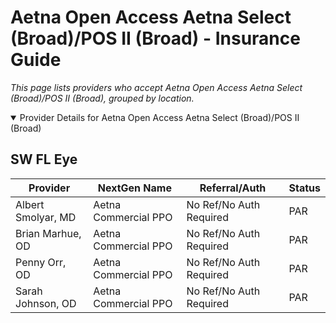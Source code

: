 # Aetna Open Access Aetna Select (Broad)/POS II (Broad) - Insurance Guide

*This page lists providers who accept Aetna Open Access Aetna Select (Broad)/POS II (Broad), grouped by location.*

<details open><summary>Provider Details for Aetna Open Access Aetna Select (Broad)/POS II (Broad)</summary>

## SW FL Eye

| Provider | NextGen Name | Referral/Auth | Status |
|----------|-------------|--------------|--------|
| Albert Smolyar, MD | Aetna Commercial PPO | No Ref/No Auth Required | PAR |
| Brian Marhue, OD | Aetna Commercial PPO | No Ref/No Auth Required | PAR |
| Penny Orr, OD | Aetna Commercial PPO | No Ref/No Auth Required | PAR |
| Sarah Johnson, OD | Aetna Commercial PPO | No Ref/No Auth Required | PAR |

</details>

